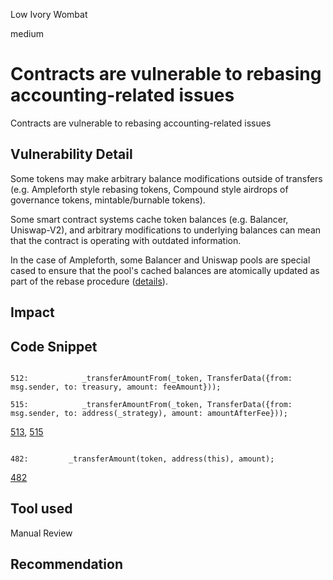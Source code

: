 Low Ivory Wombat

medium

# Contracts are vulnerable to rebasing accounting-related issues

Contracts are vulnerable to rebasing accounting-related issues

## Vulnerability Detail

Some tokens may make arbitrary balance modifications outside of transfers (e.g. Ampleforth style rebasing tokens, Compound style airdrops of governance tokens, mintable/burnable tokens).

Some smart contract systems cache token balances (e.g. Balancer, Uniswap-V2), and arbitrary modifications to underlying balances can mean that the contract is operating with outdated information.

In the case of Ampleforth, some Balancer and Uniswap pools are special cased to ensure that the pool's cached balances are atomically updated as part of the rebase procedure ([details](https://www.ampltalk.org/app/forum/technology-development-17/topic/supported-dex-pools-61/)).

## Impact

## Code Snippet

```solidity

512:            _transferAmountFrom(_token, TransferData({from: msg.sender, to: treasury, amount: feeAmount}));

515:            _transferAmountFrom(_token, TransferData({from: msg.sender, to: address(_strategy), amount: amountAfterFee}));

```

[513](https://github.com/sherlock-audit/2023-09-Gitcoin/blob/6430c8004017e96ae2f5aac365bdefd0b6eeea72/allo-v2/contracts/core/Allo.sol#L513), [515](https://github.com/sherlock-audit/2023-09-Gitcoin/blob/6430c8004017e96ae2f5aac365bdefd0b6eeea72/allo-v2/contracts/core/Allo.sol#L515)

```solidity

482:         _transferAmount(token, address(this), amount);

```

[482](https://github.com/sherlock-audit/2023-09-Gitcoin/blob/6430c8004017e96ae2f5aac365bdefd0b6eeea72/allo-v2/contracts/strategies/_poc/donation-voting/DonationVotingStrategy.sol#L482)


## Tool used

Manual Review

## Recommendation
